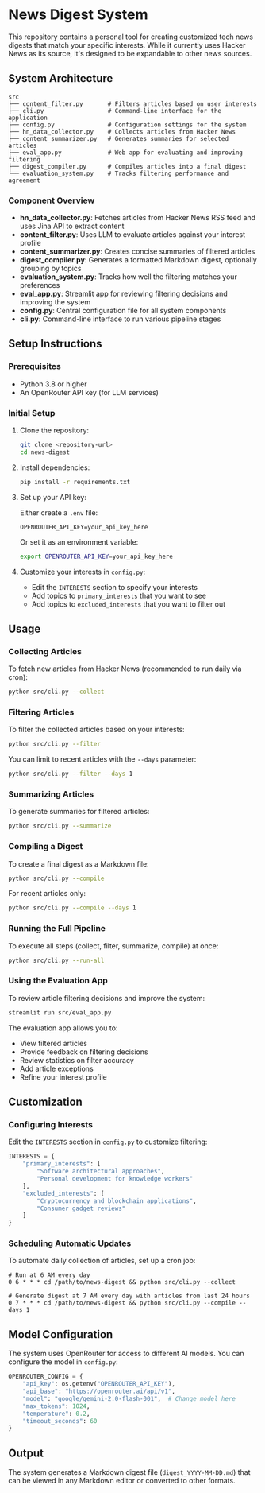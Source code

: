 # News Digest System

This repository contains a personal tool for creating customized tech news digests that match your specific interests. While it currently uses Hacker News as its source, it's designed to be expandable to other news sources.

## System Architecture

```
src
├── content_filter.py       # Filters articles based on user interests
├── cli.py                  # Command-line interface for the application
├── config.py               # Configuration settings for the system
├── hn_data_collector.py    # Collects articles from Hacker News
├── content_summarizer.py   # Generates summaries for selected articles
├── eval_app.py             # Web app for evaluating and improving filtering
├── digest_compiler.py      # Compiles articles into a final digest
└── evaluation_system.py    # Tracks filtering performance and agreement
```

### Component Overview

- **hn_data_collector.py**: Fetches articles from Hacker News RSS feed and uses Jina API to extract content
- **content_filter.py**: Uses LLM to evaluate articles against your interest profile
- **content_summarizer.py**: Creates concise summaries of filtered articles
- **digest_compiler.py**: Generates a formatted Markdown digest, optionally grouping by topics
- **evaluation_system.py**: Tracks how well the filtering matches your preferences
- **eval_app.py**: Streamlit app for reviewing filtering decisions and improving the system
- **config.py**: Central configuration file for all system components
- **cli.py**: Command-line interface to run various pipeline stages

## Setup Instructions

### Prerequisites

- Python 3.8 or higher
- An OpenRouter API key (for LLM services)

### Initial Setup

1. Clone the repository:
   ```bash
   git clone <repository-url>
   cd news-digest
   ```

2. Install dependencies:
   ```bash
   pip install -r requirements.txt
   ```

3. Set up your API key:
   
   Either create a `.env` file:
   ```
   OPENROUTER_API_KEY=your_api_key_here
   ```
   
   Or set it as an environment variable:
   ```bash
   export OPENROUTER_API_KEY=your_api_key_here
   ```

4. Customize your interests in `config.py`:
   - Edit the `INTERESTS` section to specify your interests
   - Add topics to `primary_interests` that you want to see
   - Add topics to `excluded_interests` that you want to filter out

## Usage

### Collecting Articles

To fetch new articles from Hacker News (recommended to run daily via cron):

```bash
python src/cli.py --collect
```

### Filtering Articles

To filter the collected articles based on your interests:

```bash
python src/cli.py --filter
```

You can limit to recent articles with the `--days` parameter:

```bash
python src/cli.py --filter --days 1
```

### Summarizing Articles

To generate summaries for filtered articles:

```bash
python src/cli.py --summarize
```

### Compiling a Digest

To create a final digest as a Markdown file:

```bash
python src/cli.py --compile
```

For recent articles only:

```bash
python src/cli.py --compile --days 1
```

### Running the Full Pipeline

To execute all steps (collect, filter, summarize, compile) at once:

```bash
python src/cli.py --run-all
```

### Using the Evaluation App

To review article filtering decisions and improve the system:

```bash
streamlit run src/eval_app.py
```

The evaluation app allows you to:
- View filtered articles
- Provide feedback on filtering decisions
- Review statistics on filter accuracy
- Add article exceptions
- Refine your interest profile

## Customization

### Configuring Interests

Edit the `INTERESTS` section in `config.py` to customize filtering:

```python
INTERESTS = {
    "primary_interests": [
        "Software architectural approaches",
        "Personal development for knowledge workers"
    ],
    "excluded_interests": [
        "Cryptocurrency and blockchain applications",
        "Consumer gadget reviews"
    ]
}
```

### Scheduling Automatic Updates

To automate daily collection of articles, set up a cron job:

```
# Run at 6 AM every day
0 6 * * * cd /path/to/news-digest && python src/cli.py --collect

# Generate digest at 7 AM every day with articles from last 24 hours
0 7 * * * cd /path/to/news-digest && python src/cli.py --compile --days 1
```

## Model Configuration

The system uses OpenRouter for access to different AI models. You can configure the model in `config.py`:

```python
OPENROUTER_CONFIG = {
    "api_key": os.getenv("OPENROUTER_API_KEY"),
    "api_base": "https://openrouter.ai/api/v1",
    "model": "google/gemini-2.0-flash-001",  # Change model here
    "max_tokens": 1024,
    "temperature": 0.2,
    "timeout_seconds": 60
}
```

## Output

The system generates a Markdown digest file (`digest_YYYY-MM-DD.md`) that can be viewed in any Markdown editor or converted to other formats.